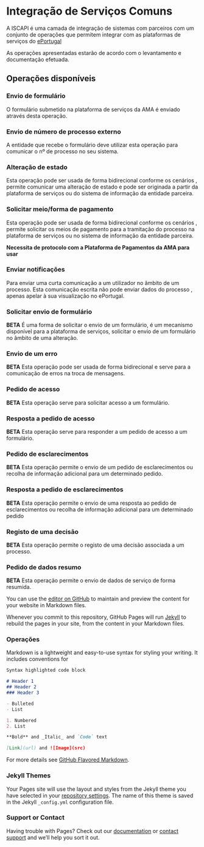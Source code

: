 # Integração de Serviços Comuns

A ISCAPI é uma camada de integração de sistemas com parceiros com um conjunto de operações que permitem integrar com as plataformas de serviços do [ePortugal](https://ePortugal.gov.pt)

As operações apresentadas estarão de acordo com o levantamento e documentação efetuada.


## Operações disponíveis


### Envio de formulário
O formulário submetido na plataforma de serviços da AMA é enviado através desta operação.

### Envio de número de processo externo
A entidade que recebe o formulário deve utilizar esta operação para comunicar o nº de processo no seu sistema.

### Alteração de estado
Esta operação pode ser usada de forma bidirecional conforme os cenários , permite comunicar uma alteração de estado e
pode ser originada a partir da plataforma de serviços ou do sistema de informação da entidade parceira.

### Solicitar meio/forma de pagamento
Esta operação pode ser usada de forma bidirecional conforme os cenários , permite solicitar os meios de pagamento para a tramitação do processo na plataforma de serviços ou no sistema de informação da entidade parceira.

**Necessita de protocolo com a Plataforma de Pagamentos da AMA para usar**

### Enviar notificações
Para enviar uma curta comunicação a um utilizador no âmbito de um processo.
Esta comunicação escrita não pode enviar dados do processo , apenas apelar à sua visualização no ePortugal.

### Solicitar envio de formulário
**BETA**
É uma forma de solicitar o envio de um formulário, é um mecanismo disponível para a plataforma de serviços,
solicitar o envio de um formulário no âmbito de uma alteração.



### Envio de um erro
**BETA**
Esta operação pode ser usada de forma bidirecional e serve para a comunicação de erros na troca de mensagens.



### Pedido de acesso
**BETA**
Esta operação serve para solicitar acesso a um formulário.


### Resposta a pedido de acesso
**BETA**
Esta operação serve para responder a um pedido de acesso a um formulário.

### Pedido de esclarecimentos
**BETA**
Esta operação permite o envio de um pedido de esclarecimentos ou recolha de informação adicional para um determinado pedido.

### Resposta a pedido de esclarecimentos
**BETA**
Esta operação permite o envio de uma resposta ao pedido de esclarecimentos ou recolha de informação adicional para um determinado pedido

### Registo de uma decisão
**BETA**
Esta operação permite o registo de uma decisão associada a um processo.

### Pedido de dados resumo
**BETA**
Esta operação permite o envio de dados de serviço de forma resumida.


You can use the [editor on GitHub](https://github.com/dsiama/iscapi/edit/master/index.md) to maintain and preview the content for your website in Markdown files.

Whenever you commit to this repository, GitHub Pages will run [Jekyll](https://jekyllrb.com/) to rebuild the pages in your site, from the content in your Markdown files.

### Operações

Markdown is a lightweight and easy-to-use syntax for styling your writing. It includes conventions for

```markdown
Syntax highlighted code block

# Header 1
## Header 2
### Header 3

- Bulleted
- List

1. Numbered
2. List

**Bold** and _Italic_ and `Code` text

[Link](url) and ![Image](src)
```

For more details see [GitHub Flavored Markdown](https://guides.github.com/features/mastering-markdown/).

### Jekyll Themes

Your Pages site will use the layout and styles from the Jekyll theme you have selected in your [repository settings](https://github.com/dsiama/iscapi/settings). The name of this theme is saved in the Jekyll `_config.yml` configuration file.

### Support or Contact

Having trouble with Pages? Check out our [documentation](https://help.github.com/categories/github-pages-basics/) or [contact support](https://github.com/contact) and we’ll help you sort it out.
